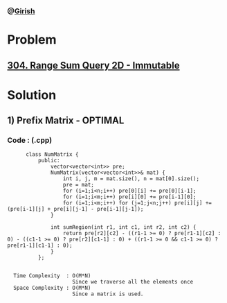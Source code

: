 ### @[Girish](https://www.linkedin.com/in/girish-sudhakar/)

# Problem

## [304. Range Sum Query 2D - Immutable](https://leetcode.com/problems/range-sum-query-2d-immutable/)


# Solution 

## 1) Prefix Matrix - OPTIMAL

       
      
      
   ### Code : (.cpp)
    
          class NumMatrix {
              public:
                  vector<vector<int>> pre;
                  NumMatrix(vector<vector<int>>& mat) {
                      int i, j, m = mat.size(), n = mat[0].size();
                      pre = mat;
                      for (i=1;i<n;i++) pre[0][i] += pre[0][i-1];
                      for (i=1;i<m;i++) pre[i][0] += pre[i-1][0];
                      for (i=1;i<m;i++) for (j=1;j<n;j++) pre[i][j] += (pre[i-1][j] + pre[i][j-1] - pre[i-1][j-1]);
                  }

                  int sumRegion(int r1, int c1, int r2, int c2) {
                      return pre[r2][c2] - ((r1-1 >= 0) ? pre[r1-1][c2] : 0) - ((c1-1 >= 0) ? pre[r2][c1-1] : 0) + ((r1-1 >= 0 && c1-1 >= 0) ? pre[r1-1][c1-1] : 0); 
                  }
              };

 
      Time Complexity  : O(M*N) 
                         Since we traverse all the elements once
      Space Complexity : O(M*N)
                         Since a matrix is used.
